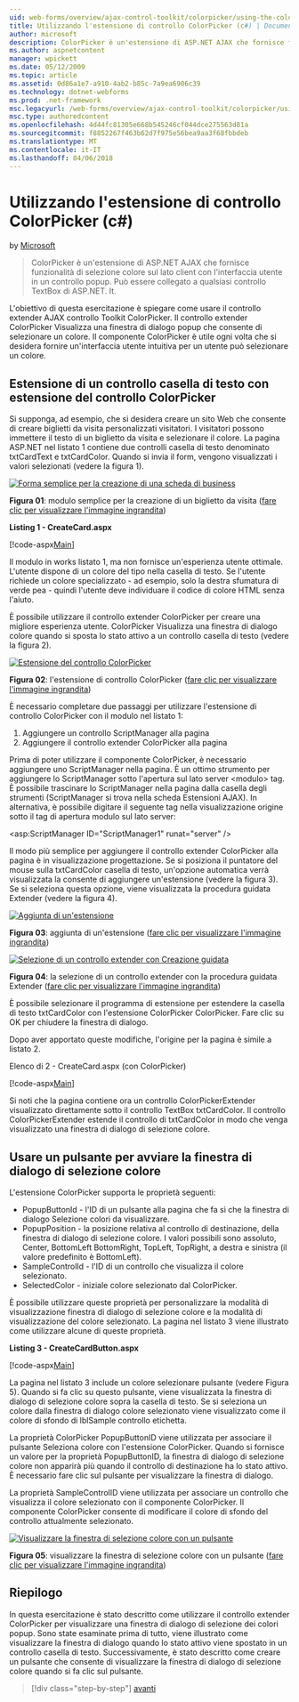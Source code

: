 ```yaml
---
uid: web-forms/overview/ajax-control-toolkit/colorpicker/using-the-colorpicker-control-extender-cs
title: Utilizzando l'estensione di controllo ColorPicker (c#) | Documenti Microsoft
author: microsoft
description: ColorPicker è un'estensione di ASP.NET AJAX che fornisce funzionalità di selezione colore sul lato client con l'interfaccia utente in un controllo popup. Può essere collegato a qualsiasi ASP.NET...
ms.author: aspnetcontent
manager: wpickett
ms.date: 05/12/2009
ms.topic: article
ms.assetid: 0d86a1e7-a910-4ab2-b85c-7a9ea6906c39
ms.technology: dotnet-webforms
ms.prod: .net-framework
msc.legacyurl: /web-forms/overview/ajax-control-toolkit/colorpicker/using-the-colorpicker-control-extender-cs
msc.type: authoredcontent
ms.openlocfilehash: 4d44fc81305e668b545246cf044dce275563d81a
ms.sourcegitcommit: f8852267f463b62d7f975e56bea9aa3f68fbbdeb
ms.translationtype: MT
ms.contentlocale: it-IT
ms.lasthandoff: 04/06/2018
---
```

<a name="using-the-colorpicker-control-extender-c"></a>Utilizzando l'estensione di controllo ColorPicker (c#)
====================
by [Microsoft](https://github.com/microsoft)

> ColorPicker è un'estensione di ASP.NET AJAX che fornisce funzionalità di selezione colore sul lato client con l'interfaccia utente in un controllo popup. Può essere collegato a qualsiasi controllo TextBox di ASP.NET. It.


L'obiettivo di questa esercitazione è spiegare come usare il controllo extender AJAX controllo Toolkit ColorPicker. Il controllo extender ColorPicker Visualizza una finestra di dialogo popup che consente di selezionare un colore. Il componente ColorPicker è utile ogni volta che si desidera fornire un'interfaccia utente intuitiva per un utente può selezionare un colore.

## <a name="extending-a-textbox-control-with-the-colorpicker-control-extender"></a>Estensione di un controllo casella di testo con estensione del controllo ColorPicker

Si supponga, ad esempio, che si desidera creare un sito Web che consente di creare biglietti da visita personalizzati visitatori. I visitatori possono immettere il testo di un biglietto da visita e selezionare il colore. La pagina ASP.NET nel listato 1 contiene due controlli casella di testo denominato txtCardText e txtCardColor. Quando si invia il form, vengono visualizzati i valori selezionati (vedere la figura 1).


[![Forma semplice per la creazione di una scheda di business](using-the-colorpicker-control-extender-cs/_static/image1.jpg)](using-the-colorpicker-control-extender-cs/_static/image1.png)

**Figura 01**: modulo semplice per la creazione di un biglietto da visita ([fare clic per visualizzare l'immagine ingrandita](using-the-colorpicker-control-extender-cs/_static/image2.png))


**Listing 1 - CreateCard.aspx**

[!code-aspx[Main](using-the-colorpicker-control-extender-cs/samples/sample1.aspx)]

Il modulo in works listato 1, ma non fornisce un'esperienza utente ottimale. L'utente dispone di un colore del tipo nella casella di testo. Se l'utente richiede un colore specializzato - ad esempio, solo la destra sfumatura di verde pea - quindi l'utente deve individuare il codice di colore HTML senza l'aiuto.

È possibile utilizzare il controllo extender ColorPicker per creare una migliore esperienza utente. ColorPicker Visualizza una finestra di dialogo colore quando si sposta lo stato attivo a un controllo casella di testo (vedere la figura 2).


[![Estensione del controllo ColorPicker](using-the-colorpicker-control-extender-cs/_static/image2.jpg)](using-the-colorpicker-control-extender-cs/_static/image3.png)

**Figura 02**: l'estensione di controllo ColorPicker ([fare clic per visualizzare l'immagine ingrandita](using-the-colorpicker-control-extender-cs/_static/image4.png))


È necessario completare due passaggi per utilizzare l'estensione di controllo ColorPicker con il modulo nel listato 1:

1. Aggiungere un controllo ScriptManager alla pagina
2. Aggiungere il controllo extender ColorPicker alla pagina

Prima di poter utilizzare il componente ColorPicker, è necessario aggiungere uno ScriptManager nella pagina. È un ottimo strumento per aggiungere lo ScriptManager sotto l'apertura sul lato server &lt;modulo&gt; tag. È possibile trascinare lo ScriptManager nella pagina dalla casella degli strumenti (ScriptManager si trova nella scheda Estensioni AJAX). In alternativa, è possibile digitare il seguente tag nella visualizzazione origine sotto il tag di apertura modulo sul lato server:

&lt;asp:ScriptManager ID="ScriptManager1" runat="server" /&gt;

Il modo più semplice per aggiungere il controllo extender ColorPicker alla pagina è in visualizzazione progettazione. Se si posiziona il puntatore del mouse sulla txtCardColor casella di testo, un'opzione automatica verrà visualizzata la consente di aggiungere un'estensione (vedere la figura 3). Se si seleziona questa opzione, viene visualizzata la procedura guidata Extender (vedere la figura 4).


[![Aggiunta di un'estensione](using-the-colorpicker-control-extender-cs/_static/image3.jpg)](using-the-colorpicker-control-extender-cs/_static/image5.png)

**Figura 03**: aggiunta di un'estensione ([fare clic per visualizzare l'immagine ingrandita](using-the-colorpicker-control-extender-cs/_static/image6.png))


[![Selezione di un controllo extender con Creazione guidata](using-the-colorpicker-control-extender-cs/_static/image4.jpg)](using-the-colorpicker-control-extender-cs/_static/image7.png)

**Figura 04**: la selezione di un controllo extender con la procedura guidata Extender ([fare clic per visualizzare l'immagine ingrandita](using-the-colorpicker-control-extender-cs/_static/image8.png))


È possibile selezionare il programma di estensione per estendere la casella di testo txtCardColor con l'estensione ColorPicker ColorPicker. Fare clic su OK per chiudere la finestra di dialogo.

Dopo aver apportato queste modifiche, l'origine per la pagina è simile a listato 2.

Elenco di 2 - CreateCard.aspx (con ColorPicker)

[!code-aspx[Main](using-the-colorpicker-control-extender-cs/samples/sample2.aspx)]

Si noti che la pagina contiene ora un controllo ColorPickerExtender visualizzato direttamente sotto il controllo TextBox txtCardColor. Il controllo ColorPickerExtender estende il controllo di txtCardColor in modo che venga visualizzato una finestra di dialogo di selezione colore.

## <a name="using-a-button-to-launch-the-color-picker-dialog"></a>Usare un pulsante per avviare la finestra di dialogo di selezione colore

L'estensione ColorPicker supporta le proprietà seguenti:

- PopupButtonId - l'ID di un pulsante alla pagina che fa sì che la finestra di dialogo Selezione colori da visualizzare.
- PopupPosition - la posizione relativa al controllo di destinazione, della finestra di dialogo di selezione colore. I valori possibili sono assoluto, Center, BottomLeft BottomRight, TopLeft, TopRight, a destra e sinistra (il valore predefinito è BottomLeft).
- SampleControlId - l'ID di un controllo che visualizza il colore selezionato.
- SelectedColor - iniziale colore selezionato dal ColorPicker.

È possibile utilizzare queste proprietà per personalizzare la modalità di visualizzazione finestra di dialogo di selezione colore e la modalità di visualizzazione del colore selezionato. La pagina nel listato 3 viene illustrato come utilizzare alcune di queste proprietà.

**Listing 3 - CreateCardButton.aspx**

[!code-aspx[Main](using-the-colorpicker-control-extender-cs/samples/sample3.aspx)]

La pagina nel listato 3 include un colore selezionare pulsante (vedere Figura 5). Quando si fa clic su questo pulsante, viene visualizzata la finestra di dialogo di selezione colore sopra la casella di testo. Se si seleziona un colore dalla finestra di dialogo colore selezionato viene visualizzato come il colore di sfondo di lblSample controllo etichetta.

La proprietà ColorPicker PopupButtonID viene utilizzata per associare il pulsante Seleziona colore con l'estensione ColorPicker. Quando si fornisce un valore per la proprietà PopupButtonID, la finestra di dialogo di selezione colore non apparirà più quando il controllo di destinazione ha lo stato attivo. È necessario fare clic sul pulsante per visualizzare la finestra di dialogo.

La proprietà SampleControlID viene utilizzata per associare un controllo che visualizza il colore selezionato con il componente ColorPicker. Il componente ColorPicker consente di modificare il colore di sfondo del controllo attualmente selezionato.


[![Visualizzare la finestra di selezione colore con un pulsante](using-the-colorpicker-control-extender-cs/_static/image5.jpg)](using-the-colorpicker-control-extender-cs/_static/image9.png)

**Figura 05**: visualizzare la finestra di selezione colore con un pulsante ([fare clic per visualizzare l'immagine ingrandita](using-the-colorpicker-control-extender-cs/_static/image10.png))


## <a name="summary"></a>Riepilogo

In questa esercitazione è stato descritto come utilizzare il controllo extender ColorPicker per visualizzare una finestra di dialogo di selezione dei colori popup. Sono state esaminate prima di tutto, viene illustrato come visualizzare la finestra di dialogo quando lo stato attivo viene spostato in un controllo casella di testo. Successivamente, è stato descritto come creare un pulsante che consente di visualizzare la finestra di dialogo di selezione colore quando si fa clic sul pulsante.

> [!div class="step-by-step"]
> [avanti](using-the-colorpicker-control-extender-vb.md)
